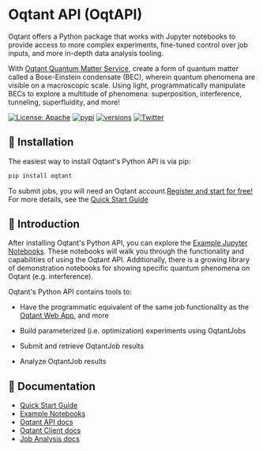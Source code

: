 # Oqtant API (OqtAPI)

Oqtant offers a Python package that works with Jupyter notebooks to provide access to more complex experiments, fine-tuned control over job inputs, and more in-depth data analysis tooling.

With [Oqtant Quantum Matter Service](https://oqtant.infleqtion.com), create a form of quantum matter called a Bose-Einstein condensate (BEC), wherein quantum phenomena are visible on a macroscopic scale. Using light, programmatically manipulate BECs to explore a multitude of phenomena: superposition, interference, tunneling, superfluidity, and more!

[![License: Apache](https://img.shields.io/badge/License-Apache-yellow.svg)](https://opensource.org/licenses/Apache-2.0)
[![pypi](https://img.shields.io/pypi/v/oqtant.svg)](https://pypi.python.org/pypi/oqtant)
[![versions](https://img.shields.io/pypi/pyversions/bert-schemas.svg)](https://pypi.python.org/pypi/bert-schemas)
[![Twitter](https://img.shields.io/twitter/url/https/twitter.com/Infleqtion.svg?style=social&label=Follow%20%40Infleqtion)](https://twitter.com/Infleqtion)

## 🚀 Installation

The easiest way to install Oqtant's Python API is via pip:

```python
pip install oqtant
```

To submit jobs, you will need an Oqtant account.[Register and start for free!](https://oqtant.infleqtion.com)
For more details, see the [Quick Start Guide](https://gitlab.com/infleqtion/albert/oqtant/-/blob/main/documentation/INSTALL.md)

## 🧭 Introduction

After installing Oqtant's Python API, you can explore the [Example Jupyter Notebooks](https://gitlab.com/infleqtion/albert/oqtant/-/blob/main/documentation/walkthroughs). These notebooks will walk you through the functionality and capabilities of using the Oqtant API. Additionally, there is a growing library of demonstration notebooks for showing specific quantum phenomena on Oqtant (e.g. interference).

Oqtant's Python API contains tools to:

- Have the programmatic equivalent of the same job functionality as the [Oqtant Web App](https://oqtant.infleqtion.com), and more

- Build parameterized (i.e. optimization) experiments using OqtantJobs

- Submit and retrieve OqtantJob results

- Analyze OqtantJob results

## 📓 Documentation

- [Quick Start Guide](https://gitlab.com/infleqtion/albert/oqtant/-/blob/main/documentation/INSTALL.md)
- [Example Notebooks](https://gitlab.com/infleqtion/albert/oqtant/-/tree/main/documentation/walkthroughs)
- [Oqtant API docs](https://gitlab.com/infleqtion/albert/oqtant/-/blob/main/documentation/oqtant_rest_api_docs.md)
- [Oqtant Client docs](https://gitlab.com/infleqtion/albert/oqtant/-/blob/main/documentation/oqtant_client_docs.md)
- [Job Analysis docs](https://gitlab.com/infleqtion/albert/oqtant/-/blob/main/documentation/job_analysis_docs.md)

